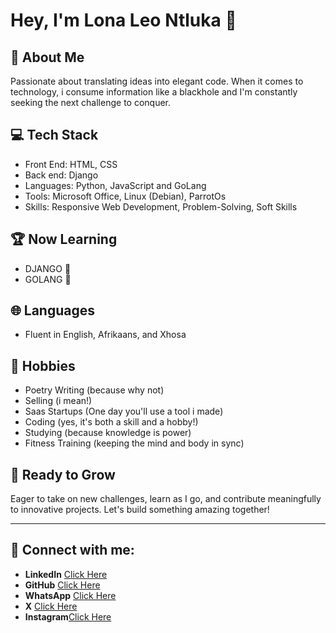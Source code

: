 # Hey, I'm Lona Leo Ntluka 👋

## 🚀 About Me
Passionate about translating ideas into elegant code. When it comes to technology, i consume
information like a blackhole and I'm constantly seeking the next challenge to conquer.

## 💻 Tech Stack
- Front End: HTML, CSS
- Back end: Django
- Languages: Python, JavaScript and GoLang
- Tools: Microsoft Office, Linux (Debian), ParrotOs
- Skills: Responsive Web Development, Problem-Solving, Soft Skills

## 🏆 Now Learning
- DJANGO 🚀
- GOLANG 💙

## 🌐 Languages
- Fluent in English, Afrikaans, and Xhosa

## 🎨 Hobbies
- Poetry Writing (because why not)
- Selling (i mean!)
- Saas Startups (One day you'll use a tool i made)
- Coding (yes, it's both a skill and a hobby!)
- Studying (because knowledge is power)
- Fitness Training (keeping the mind and body in sync)

## 🌱 Ready to Grow
Eager to take on new challenges, learn as I go, and contribute meaningfully to innovative projects. Let's build something amazing together!

---

## 📧 Connect with me:
- **LinkedIn**  [Click Here](https://www.linkedin.com/in/lona-leo-ntluka-3557b726b)
- **GitHub**  [Click Here](https://www.github.com/liicodes)
- **WhatsApp**  [Click Here](https://wa.me/+27721370443)
- **X**  [Click Here](https://www.twitter.com/liicodex23)
- **Instagram**[Click Here](https://www.instagram.com/its_me_leo23)



